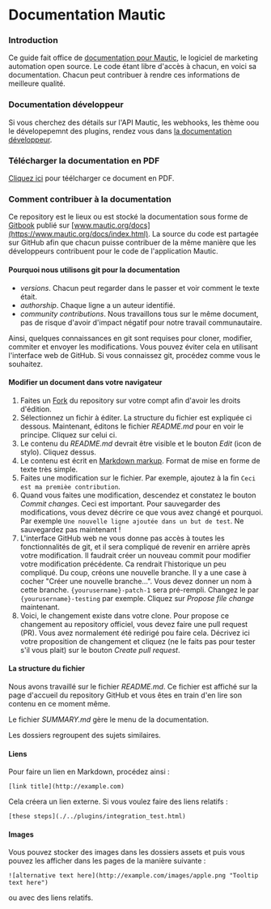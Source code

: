 # Documentation Mautic

### Introduction
Ce guide fait office de [documentation pour Mautic](https://www.mautic.org/docs/index.html), le logiciel de marketing automation open source. Le code étant libre d'accès à chacun, en voici sa documentation. Chacun peut contribuer à rendre ces informations de meilleure qualité.

### Documentation développeur

Si vous cherchez des détails sur l'API Mautic, les webhooks, les thème oou le dévelopepemnt des plugins, rendez vous dans [la documentation développeur](https://developer.mautic.org/).

### Télécharger la documentation en PDF

[Cliquez ici](https://mautic.org/docs/mautic_docs_fr.pdf) pour téélcharger ce document en PDF.

### Comment contribuer à la documentation

Ce repository est le lieux ou est stocké la documentation sous forme de [Gitbook](https://www.gitbook.com/) publié sur [www.mautic.org/docs](https://www.mautic.org/docs/index.html). La source du code est partagée sur GitHub afin que chacun puisse contribuer de la même manière que les développeurs contribuent pour le code de l'application Mautic.

#### Pourquoi nous utilisons git pour la documentation

- *versions*. Chacun peut regarder dans le passer et voir comment le texte était.
- *authorship*. Chaque ligne a un auteur identifié.
- *community contributions*. Nous travaillons tous sur le même document, pas de risque d'avoir d'impact négatif pour notre travail communautaire.

Ainsi, quelques connaissances en git sont requises pour cloner, modifier, commiter et envoyer les modifications. Vous pouvez éviter cela en utilisant l'interface web de GitHub. Si vous connaissez git, procédez comme vous le souhaitez.

#### Modifier un document dans votre navigateur

1. Faites un [Fork](https://github.com/mautic/documentation#fork-destination-box) du repository sur votre compt afin d'avoir les droits d'édition.
2. Sélectionnez un fichir à éditer. La structure du fichier est expliquée ci dessous. Maintenant, éditons le fichier *README.md* pour en voir le principe. Cliquez sur celui ci.
3. Le contenu du *README.md* devrait être visible et le bouton *Edit* (icon de stylo). Cliquez dessus.
4. Le contenu est écrit en [Markdown markup](https://daringfireball.net/projects/markdown/). Format de mise en forme de texte très simple.
5. Faites une modification sur le fichier. Par exemple, ajoutez à la fin `Ceci est ma premièe contribution`.
6. Quand vous faites une modification, descendez et constatez le bouton *Commit changes*. Ceci est important. Pour sauvegarder des modifications, vous devez décrire ce que vous avez changé et pourquoi. Par exemple `Une nouvelle ligne ajoutée dans un but de test`. Ne sauvegardez pas maintenant !
7. L'interface GitHub web ne vous donne pas accès à toutes les fonctionnalités de git, et il sera compliqué de revenir en arrière après votre modification. Il faudrait créer un nouveau commit pour modifier votre modification précédente. Ca rendrait l'historique un peu compliqué. Du coup, créons une nouvelle branche. Il y a une case à cocher "Créer une nouvelle branche...". Vous devez donner un nom à cette branche. `{yourusername}-patch-1` sera pré-rempli. Changez le par `{yourusername}-testing` par exemple. Cliquez sur *Propose file change* maintenant.
8. Voici, le changement existe dans votre clone. Pour propose ce changement au repository officiel, vous devez faire une pull request (PR). Vous avez normalement été redirigé pou faire cela. Décrivez ici votre proposition de changement et cliquez (ne le faits pas pour tester s'il vous plait) sur le bouton *Create pull request*.


#### La structure du fichier

Nous avons travaillé sur le fichier *README.md*. Ce fichier est affiché sur la page d'accueil du repository GitHub et vous êtes en train d'en lire son contenu en ce moment même.

Le fichier *SUMMARY.md* gère le menu de la documentation.

Les dossiers regroupent des sujets similaires.

#### Liens

Pour faire un lien en Markdown, procédez ainsi :

```
[link title](http://example.com)
```

Cela créera un lien externe. Si vous voulez faire des liens relatifs :

```
[these steps](./../plugins/integration_test.html)
```

#### Images

Vous pouvez stocker des images dans les dossiers assets et puis vous pouvez les afficher dans les pages de la manière suivante :

```
![alternative text here](http://example.com/images/apple.png "Tooltip text here")
```
ou avec des liens relatifs.
